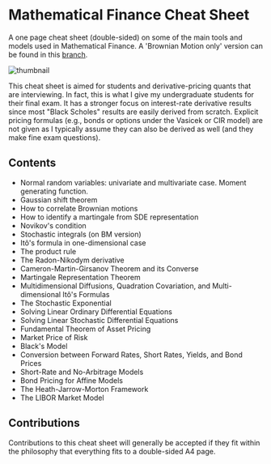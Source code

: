 # Mathematical Finance Cheat Sheet

A one page cheat sheet (double-sided) on some of the main tools and models used in Mathematical Finance. A 'Brownian Motion only' version can be found in this [branch](https://github.com/daleroberts/math-finance-cheat-sheet/tree/bm-only/).

![thumbnail](https://rawgithub.com/daleroberts/math-finance-cheat-sheet/master/thumb.png)

This cheat sheet is aimed for students and derivative-pricing quants that are interviewing. In fact, this is what I give my undergraduate students for their final exam. It has a stronger focus on interest-rate derivative results since most "Black Scholes" results are easily derived from scratch. Explicit pricing formulas (e.g., bonds or options under the Vasicek or CIR model) are not given as I typically assume they can also be derived as well (and they make fine exam questions).

## Contents

  * Normal random variables: univariate and multivariate case. Moment generating function.
  * Gaussian shift theorem
  * How to correlate Brownian motions
  * How to identify a martingale from SDE representation
  * Novikov's condition
  * Stochastic integrals (on BM version)
  * Itô's formula in one-dimensional case
  * The product rule
  * The Radon-Nikodym derivative
  * Cameron-Martin-Girsanov Theorem and its Converse
  * Martingale Representation Theorem
  * Multidimensional Diffusions, Quadration Covariation, and Multi-dimensional Itô's Formulas
  * The Stochastic Exponential
  * Solving Linear Ordinary Differential Equations
  * Solving Linear Stochastic Differential Equations
  * Fundamental Theorem of Asset Pricing
  * Market Price of Risk
  * Black's Model
  * Conversion between Forward Rates, Short Rates, Yields, and Bond Prices
  * Short-Rate and No-Arbitrage Models
  * Bond Pricing for Affine Models
  * The Heath-Jarrow-Morton Framework
  * The LIBOR Market Model
  
 
## Contributions

Contributions to this cheat sheet will generally be accepted if they fit within the philosophy that everything fits to a double-sided A4 page.
